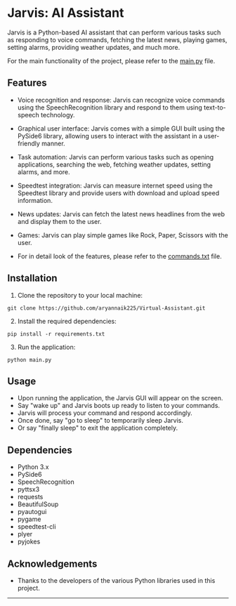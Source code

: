 # Jarvis: AI Assistant

Jarvis is a Python-based AI assistant that can perform various tasks such as responding to voice commands, fetching the latest news, playing games, setting alarms, providing weather updates, and much more.

For the main functionality of the project, please refer to the [main.py](main.py) file.


## Features

- Voice recognition and response: Jarvis can recognize voice commands using the SpeechRecognition library and respond to them using text-to-speech technology.
- Graphical user interface: Jarvis comes with a simple GUI built using the PySide6 library, allowing users to interact with the assistant in a user-friendly manner.
- Task automation: Jarvis can perform various tasks such as opening applications, searching the web, fetching weather updates, setting alarms, and more.
- Speedtest integration: Jarvis can measure internet speed using the Speedtest library and provide users with download and upload speed information.
- News updates: Jarvis can fetch the latest news headlines from the web and display them to the user.
- Games: Jarvis can play simple games like Rock, Paper, Scissors with the user.

- For in detail look of the features, please refer to the [commands.txt](commands.txt) file.

## Installation

1. Clone the repository to your local machine:

```
git clone https://github.com/aryannaik225/Virtual-Assistant.git
```

2. Install the required dependencies:

```
pip install -r requirements.txt
```

3. Run the application:

```
python main.py
```

## Usage

- Upon running the application, the Jarvis GUI will appear on the screen.
- Say "wake up" and Jarvis boots up ready to listen to your commands.
- Jarvis will process your command and respond accordingly.
- Once done, say "go to sleep" to temporarily sleep Jarvis.
- Or say "finally sleep" to exit the application completely.

## Dependencies

- Python 3.x
- PySide6
- SpeechRecognition
- pyttsx3
- requests
- BeautifulSoup
- pyautogui
- pygame
- speedtest-cli
- plyer
- pyjokes

## Acknowledgements

- Thanks to the developers of the various Python libraries used in this project.

---
